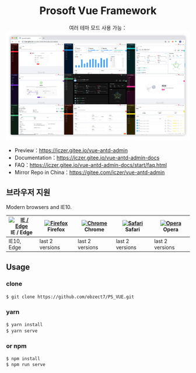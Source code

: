 <h1 align="center">Prosoft Vue Framework</h1>

<div align="center">
  

여러 테마 모드 사용 가능：  
![image](./src/assets/img/preview-nine.png)
</div>

- Preview：https://iczer.gitee.io/vue-antd-admin
- Documentation：https://iczer.gitee.io/vue-antd-admin-docs
- FAQ：https://iczer.gitee.io/vue-antd-admin-docs/start/faq.html
- Mirror Repo in China：https://gitee.com/iczer/vue-antd-admin

## 브라우저 지원
Modern browsers and IE10.

| [<img src="https://raw.githubusercontent.com/alrra/browser-logos/master/src/edge/edge_48x48.png" alt="IE / Edge" width="24px" height="24px" />](http://godban.github.io/browsers-support-badges/)</br>IE / Edge | [<img src="https://raw.githubusercontent.com/alrra/browser-logos/master/src/firefox/firefox_48x48.png" alt="Firefox" width="24px" height="24px" />](http://godban.github.io/browsers-support-badges/)</br>Firefox | [<img src="https://raw.githubusercontent.com/alrra/browser-logos/master/src/chrome/chrome_48x48.png" alt="Chrome" width="24px" height="24px" />](http://godban.github.io/browsers-support-badges/)</br>Chrome | [<img src="https://raw.githubusercontent.com/alrra/browser-logos/master/src/safari/safari_48x48.png" alt="Safari" width="24px" height="24px" />](http://godban.github.io/browsers-support-badges/)</br>Safari | [<img src="https://raw.githubusercontent.com/alrra/browser-logos/master/src/opera/opera_48x48.png" alt="Opera" width="24px" height="24px" />](http://godban.github.io/browsers-support-badges/)</br>Opera |
| --- | --- | --- | --- | --- |
| IE10, Edge | last 2 versions | last 2 versions | last 2 versions | last 2 versions |

## Usage
### clone
```bash
$ git clone https://github.com/obzect7/PS_VUE.git
```
### yarn
```bash
$ yarn install
$ yarn serve
```
### or npm
```
$ npm install
$ npm run serve
```

